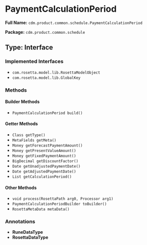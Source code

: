 # PaymentCalculationPeriod

**Full Name:** `cdm.product.common.schedule.PaymentCalculationPeriod`

**Package:** `cdm.product.common.schedule`

## Type: Interface

### Implemented Interfaces

- `com.rosetta.model.lib.RosettaModelObject`
- `com.rosetta.model.lib.GlobalKey`

### Methods

#### Builder Methods

- `PaymentCalculationPeriod build()`

#### Getter Methods

- `Class getType()`
- `MetaFields getMeta()`
- `Money getForecastPaymentAmount()`
- `Money getPresentValueAmount()`
- `Money getFixedPaymentAmount()`
- `BigDecimal getDiscountFactor()`
- `Date getUnadjustedPaymentDate()`
- `Date getAdjustedPaymentDate()`
- `List getCalculationPeriod()`

#### Other Methods

- `void process(RosettaPath arg0, Processor arg1)`
- `PaymentCalculationPeriodBuilder toBuilder()`
- `RosettaMetaData metaData()`

### Annotations

- **RuneDataType**
- **RosettaDataType**

